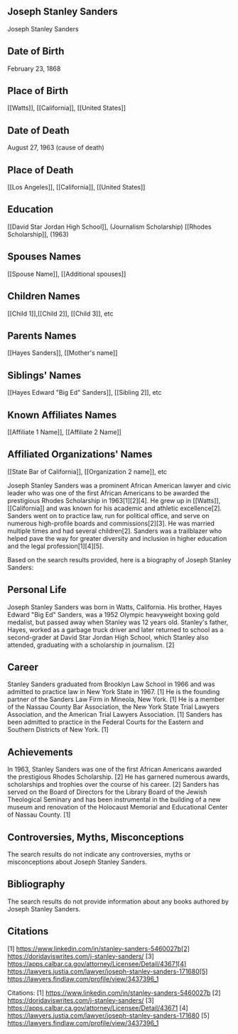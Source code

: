 ## Joseph Stanley Sanders
Joseph Stanley Sanders

## Date of Birth
February 23, 1868

## Place of Birth
[[Watts]], [[California]], [[United States]]

## Date of Death
August 27, 1963 (cause of death)

## Place of Death
[[Los Angeles]], [[California]], [[United States]]

## Education
[[David Star Jordan High School]], (Journalism Scholarship)
[[Rhodes Scholarship]], (1963)

## Spouses Names
[[Spouse Name]], [[Additional spouses]]

## Children Names
[[Child 1]],[[Child 2]], [[Child 3]], etc

## Parents Names
[[Hayes Sanders]], [[Mother's name]]

## Siblings' Names
[[Hayes Edward "Big Ed" Sanders]], [[Sibling 2]], etc

## Known Affiliates Names
[[Affiliate 1 Name]],
[[Affiliate 2 Name]]

## Affiliated Organizations' Names
[[State Bar of California]], [[Organization 2 name]], etc

Joseph Stanley Sanders was a prominent African American lawyer and civic leader who was one of the first African Americans to be awarded the prestigious Rhodes Scholarship in 1963[1][2][4]. He grew up in [[Watts]], [[California]] and was known for his academic and athletic excellence[2]. Sanders went on to practice law, run for political office, and serve on numerous high-profile boards and commissions[2][3]. He was married multiple times and had several children[2]. Sanders was a trailblazer who helped pave the way for greater diversity and inclusion in higher education and the legal profession[1][4][5].

Based on the search results provided, here is a biography of Joseph Stanley Sanders:

## Personal Life
Joseph Stanley Sanders was born in Watts, California. His brother, Hayes Edward "Big Ed" Sanders, was a 1952 Olympic heavyweight boxing gold medalist, but passed away when Stanley was 12 years old. Stanley's father, Hayes, worked as a garbage truck driver and later returned to school as a second-grader at David Star Jordan High School, which Stanley also attended, graduating with a scholarship in journalism. [2]

## Career
Stanley Sanders graduated from Brooklyn Law School in 1966 and was admitted to practice law in New York State in 1967. [1] He is the founding partner of the Sanders Law Firm in Mineola, New York. [1] He is a member of the Nassau County Bar Association, the New York State Trial Lawyers Association, and the American Trial Lawyers Association. [1] Sanders has been admitted to practice in the Federal Courts for the Eastern and Southern Districts of New York. [1]

## Achievements
In 1963, Stanley Sanders was one of the first African Americans awarded the prestigious Rhodes Scholarship. [2] He has garnered numerous awards, scholarships and trophies over the course of his career. [2] Sanders has served on the Board of Directors for the Library Board of the Jewish Theological Seminary and has been instrumental in the building of a new museum and renovation of the Holocaust Memorial and Educational Center of Nassau County. [1]

## Controversies, Myths, Misconceptions
The search results do not indicate any controversies, myths or misconceptions about Joseph Stanley Sanders.

## Bibliography
The search results do not provide information about any books authored by Joseph Stanley Sanders.

## Citations
[1] https://www.linkedin.com/in/stanley-sanders-5460027b[2] https://doridaviswrites.com/j-stanley-sanders/
[3] https://apps.calbar.ca.gov/attorney/Licensee/Detail/43671[4] https://lawyers.justia.com/lawyer/joseph-stanley-sanders-171680[5] https://lawyers.findlaw.com/profile/view/3437396_1

Citations:
[1] https://www.linkedin.com/in/stanley-sanders-5460027b
[2] https://doridaviswrites.com/j-stanley-sanders/
[3] https://apps.calbar.ca.gov/attorney/Licensee/Detail/43671
[4] https://lawyers.justia.com/lawyer/joseph-stanley-sanders-171680
[5] https://lawyers.findlaw.com/profile/view/3437396_1